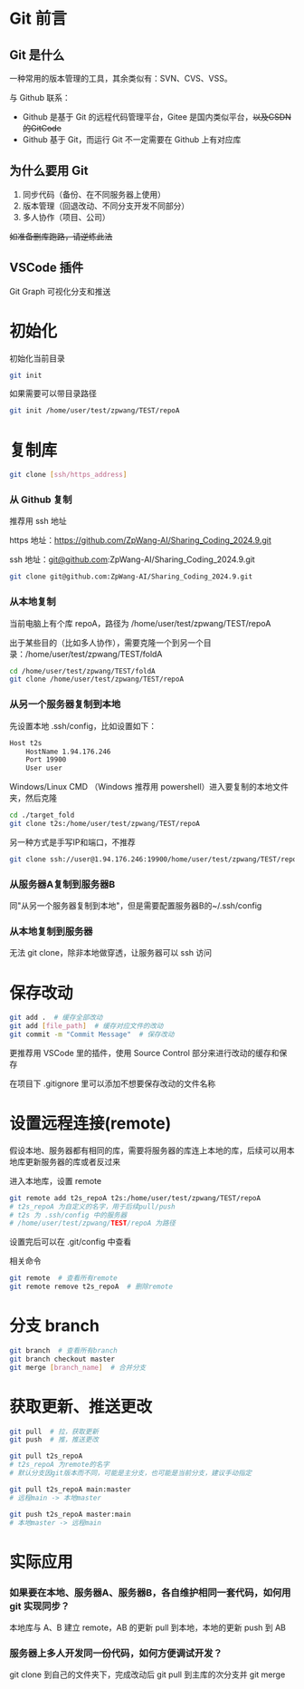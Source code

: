 # Git 前言

## Git 是什么

一种常用的版本管理的工具，其余类似有：SVN、CVS、VSS。

与 Github 联系：
* Github 是基于 Git 的远程代码管理平台，Gitee 是国内类似平台，~~以及CSDN的GitCode~~
* Github 基于 Git，而运行 Git 不一定需要在 Github 上有对应库


## 为什么要用 Git

1. 同步代码（备份、在不同服务器上使用）
2. 版本管理（回退改动、不同分支开发不同部分）
3. 多人协作（项目、公司）

~~如准备删库跑路，请逆练此法~~


## VSCode 插件

Git Graph 可视化分支和推送

# 初始化

初始化当前目录

```sh
git init
```

如果需要可以带目录路径

```sh
git init /home/user/test/zpwang/TEST/repoA
```

# 复制库

```sh
git clone [ssh/https_address]
```

### 从 Github 复制

推荐用 ssh 地址

https 地址：https://github.com/ZpWang-AI/Sharing_Coding_2024.9.git

ssh 地址：git@github.com:ZpWang-AI/Sharing_Coding_2024.9.git

```sh
git clone git@github.com:ZpWang-AI/Sharing_Coding_2024.9.git
```

### 从本地复制

当前电脑上有个库 repoA，路径为 /home/user/test/zpwang/TEST/repoA

出于某些目的（比如多人协作），需要克隆一个到另一个目录：/home/user/test/zpwang/TEST/foldA

```sh
cd /home/user/test/zpwang/TEST/foldA
git clone /home/user/test/zpwang/TEST/repoA
```

### 从另一个服务器复制到本地

先设置本地 .ssh/config，比如设置如下：

```sh
Host t2s
    HostName 1.94.176.246
    Port 19900
    User user
```

Windows/Linux CMD （Windows 推荐用 powershell）进入要复制的本地文件夹，然后克隆

```sh
cd ./target_fold
git clone t2s:/home/user/test/zpwang/TEST/repoA
```

另一种方式是手写IP和端口，不推荐

```sh
git clone ssh://user@1.94.176.246:19900/home/user/test/zpwang/TEST/repoA
```

### 从服务器A复制到服务器B

同"从另一个服务器复制到本地"，但是需要配置服务器B的~/.ssh/config

### 从本地复制到服务器

无法 git clone，除非本地做穿透，让服务器可以 ssh 访问

# 保存改动

~~~sh
git add .  # 缓存全部改动
git add [file_path]  # 缓存对应文件的改动
git commit -m "Commit Message"  # 保存改动
~~~

更推荐用 VSCode 里的插件，使用 Source Control 部分来进行改动的缓存和保存

在项目下 .gitignore 里可以添加不想要保存改动的文件名称

# 设置远程连接(remote)

假设本地、服务器都有相同的库，需要将服务器的库连上本地的库，后续可以用本地库更新服务器的库或者反过来

进入本地库，设置 remote

```sh
git remote add t2s_repoA t2s:/home/user/test/zpwang/TEST/repoA
# t2s_repoA 为自定义的名字，用于后续pull/push
# t2s 为 .ssh/config 中的服务器
# /home/user/test/zpwang/TEST/repoA 为路径
```

设置完后可以在 .git/config 中查看

相关命令

```sh
git remote  # 查看所有remote
git remote remove t2s_repoA  # 删除remote
```

# 分支 branch

```sh
git branch  # 查看所有branch
git branch checkout master
git merge [branch_name]  # 合并分支
```

# 获取更新、推送更改

```sh
git pull  # 拉，获取更新
git push  # 推，推送更改
```

~~~sh
git pull t2s_repoA
# t2s_repoA 为remote的名字
# 默认分支因git版本而不同，可能是主分支，也可能是当前分支，建议手动指定

git pull t2s_repoA main:master
# 远程main -> 本地master

git push t2s_repoA master:main
# 本地master -> 远程main
~~~

# 实际应用

### 如果要在本地、服务器A、服务器B，各自维护相同一套代码，如何用 git 实现同步？

本地库与 A、B 建立 remote，AB 的更新 pull 到本地，本地的更新 push 到 AB

### 服务器上多人开发同一份代码，如何方便调试开发？

git clone 到自己的文件夹下，完成改动后 git pull 到主库的次分支并 git merge


